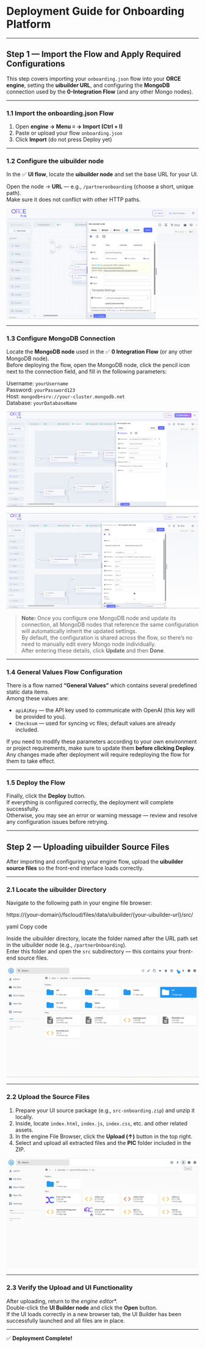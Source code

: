 # **Deployment Guide for Onboarding Platform**

---

## **Step 1 — Import the Flow and Apply Required Configurations**

This step covers importing your `onboarding.json` flow into your **ORCE engine**, setting the **uibuilder URL**, and configuring the **MongoDB** connection used by the **0-Integration Flow** (and any other Mongo nodes).

---

### **1.1 Import the onboarding.json Flow**

1. Open **engine → Menu ≡ → Import (Ctrl + I)**
2. Paste or upload your flow `onboarding.json`
3. Click **Import** (do not press Deploy yet)

---

### **1.2 Configure the uibuilder node**

In the ✅ **UI flow**, locate the **uibuilder node** and set the base URL for your UI.

Open the node → **URL** — e.g., `/partneronboarding` (choose a short, unique path).  
Make sure it does not conflict with other HTTP paths.

![UI Builder Config](./img/1-uibuilderConfig.png)

---

### **1.3 Configure MongoDB Connection**

Locate the **MongoDB node** used in the ✅ **0 Integration Flow** (or any other MongoDB node).  
Before deploying the flow, open the MongoDB node, click the pencil icon next to the connection field, and fill in the following parameters:

Username: `yourUsername` <br>
Password: `yourPassword123` <br>
Host: `mongodb+srv://your-cluster.mongodb.net` <br>
Database: `yourDatabaseName`



![MongoDB Config](./img/2-mongodbConfig.png)

![MongoDB Config](./img/3-mongodbConfig.png)

> **Note:** Once you configure one MongoDB node and update its connection, all MongoDB nodes that reference the same configuration will automatically inherit the updated settings.  
> By default, the configuration is shared across the flow, so there’s no need to manually edit every Mongo node individually.  
> After entering these details, click **Update** and then **Done**.

---

### **1.4 General Values Flow Configuration**

There is a flow named **“General Values”** which contains several predefined static data items.  
Among these values are:

- `apiAiKey` — the API key used to communicate with OpenAI (this key will be provided to you).  
- `Checksum` — used for syncing vc files; default values are already included.

If you need to modify these parameters according to your own environment or project requirements, make sure to update them **before clicking Deploy**.  
Any changes made after deployment will require redeploying the flow for them to take effect.

---

### **1.5 Deploy the Flow**

Finally, click the **Deploy** button.  
If everything is configured correctly, the deployment will complete successfully.  
Otherwise, you may see an error or warning message — review and resolve any configuration issues before retrying.

---

## **Step 2 — Uploading uibuilder Source Files**

After importing and configuring your engine flow, upload the **uibuilder source files** so the front-end interface loads correctly.

---

### **2.1 Locate the uibuilder Directory**

Navigate to the following path in your engine file browser:

https://{your-domain}/fscloud/files/data/uibuilder/{your-uibuilder-url}/src/

yaml
Copy code

Inside the uibuilder directory, locate the folder named after the URL path set in the uibuilder node (e.g., `/partnerOnboarding`).  
Enter this folder and open the `src` subdirectory — this contains your front-end source files.

![UI Builder Directory](./img/4-srcDir.png)

---

### **2.2 Upload the Source Files**

1. Prepare your UI source package (e.g., `src-onboarding.zip`) and unzip it locally.  
2. Inside, locate `index.html`, `index.js`, `index.css`, etc. and other related assets.  
3. In the engine File Browser, click the **Upload (↑)** button in the top right.  
4. Select and upload all extracted files and the **PIC** folder included in the ZIP.


![Source Files](./img/5-srcFiles.png)

---

### **2.3 Verify the Upload and UI Functionality**

After uploading, return to the *engine editor**.  
Double-click the **UI Builder node** and click the **Open** button.  
If the UI loads correctly in a new browser tab, the UI Builder has been successfully launched and all files are in place.

---

✅ **Deployment Complete!**
